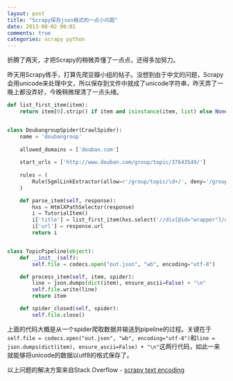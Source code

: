 ```yaml
---
layout: post
title: "Scrapy保存json格式的一点小问题"
date: 2013-08-02 00:01
comments: true
categories: scrapy python
---
```

折腾了两天，才把Scrapy的稍微弄懂了一点点，还得多加努力。

昨天用Scrapy练手，打算先爬豆瓣小组的帖子。没想到由于中文的问题，Scrapy会用unicode来处理中文，所以保存到文件中就成了unicode字符串，昨天弄了一晚上都没弄好，今晚稍微理清了一点头绪。

<!-- more -->

``` python
def list_first_item(item):
    return item[0].strip() if item and isinstance(item, list) else None


class DoubangroupSpider(CrawlSpider):
    name = 'doubangroup'
    
    allowed_domains = ['douban.com']
    
    start_urls = ['http://www.douban.com/group/topic/37643549/']
    
    rules = (
        Rule(SgmlLinkExtractor(allow=r'/group/topic/\d+/', deny='/group/topic/37643549/'), callback='parse_item', follow=False),
    )

    def parse_item(self, response):
        hxs = HtmlXPathSelector(response)
        i = TutorialItem()
        i['title'] = list_first_item(hxs.select('//div[@id="wrapper"]/div[@id="content"]/h1/text()').extract())
        i['url'] = response.url
        return i


class TopicPipeline(object):
    def __init__(self):
        self.file = codecs.open("out.json", "wb", encoding="utf-8")

    def process_item(self, item, spider):
        line = json.dumps(dict(item), ensure_ascii=False) + "\n"
        self.file.write(line)
        return item

    def spider_closed(self, spider):
        self.file.close()
```

上面的代码大概是从一个spider爬取数据并输送到pipeline的过程。关键在于```self.file = codecs.open("out.json", "wb", encoding="utf-8")```和```line = json.dumps(dict(item), ensure_ascii=False) + "\n"```这两行代码，如此一来就能够将unicode的数据以utf8的格式保存了。

以上问题的解决方案来自Stack Overflow - [scrapy text encoding](http://stackoverflow.com/questions/9181214/scrapy-text-encoding)